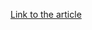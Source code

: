 [Link to the article](https://symantec-enterprise-blogs.security.com/blogs/threat-intelligence/play-ransomware-volume-shadow-copy)
